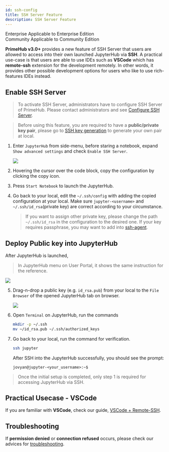 ```yaml
---
id: ssh-config
title: SSH Server Feature
description: SSH Server Feature
---
```


<div class="label-sect">
  <div class="ee-only tooltip">Enterprise
    <span class="tooltiptext">Applicable to Enterprise Edition</span>
  </div>
  <div class="ce-only tooltip">Community
    <span class="tooltiptext">Applicable to Community Edition</span>
  </div>
</div>

**PrimeHub v3.0+** provides a new feature of SSH Server that users are allowed to access into their own launched JupyterHub via **SSH**. A practical use-case is that users are able to use IDEs such as **VSCode** which has **remote-ssh** extension for the development remotely. In other words, it provides other possible development options for users who like to use rich-features IDEs instead.

## Enable SSH Server

> To activate SSH Server, administrators have to configure SSH Server of PrimeHub. Please contact administrators and see [Configure SSH Server](../getting_started/configure-ssh-server).

> Before using this feature, you are required to have a **public/private key pair**, please go to [SSH key generation](ssh-keygen) to generate your own pair at local.

1. Enter `JupyterHub` from side-menu, before staring a notebook, expand `Show advanced settings` and check `Enable SSH Server`. 

    ![](assets/ssh-enable.png)

2. Hovering the cursor over the code block, copy the configuration by clicking the copy icon.

3. Press `Start Notebook` to launch the JupyterHub.

4. Go back to your local, edit the `~/.ssh/config` with adding the copied configuration at your local. Make sure `jupyter-<username>` and `~/.ssh/id_rsa`(private key) are correct according to your circumstance.

    >If you want to assign other private key, please change the path `~/.ssh/id_rsa` in the configuration to the desired one. If your key requires passphrase, you may want to add into [ssh-agent](https://www.ssh.com/ssh/agent).

## Deploy Public key into JupyterHub

After JupyterHub is launched,

> In JupyterHub menu on User Portal, it shows the same instruction for the reference.

![](assets/ssh-server-instruction.png)

5. Drag-n-drop a public key (e.g. `id_rsa.pub`) from your local to the `File Browser` of the opened JupyterHub tab on browser.

    ![](assets/ssh-dragdrop-pub.png)

6. Open `Terminal` on JupyterHub, run the commands
   
    ```bash
    mkdir -p ~/.ssh
    mv ~/id_rsa.pub ~/.ssh/authorized_keys
    ```

7. Go back to your local, run the command for verification.

    ```bash
    ssh jupyter
    ```

    After SSH into the JupyterHub successfully, you should see the prompt:

    ```
    jovyan@jupyter-<your_username>:~$
    ```

>Once the initial setup is completed, only step 1 is required for accessing JupyterHub via SSH.

## Practical Usecase - VSCode

If you are familiar with **VSCode**, check our guide, [VSCode + Remote-SSH](ssh-vscode).

## Troubleshooting

If **permission denied** or **connection refused** occurs, please check our advices for [troubleshooting](../trouble/ssh-server-permission-denied).
